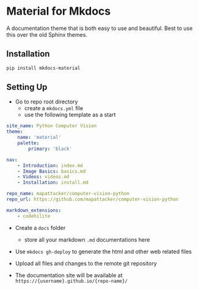 # Material for Mkdocs

A documentation theme that is both easy to use and beautiful. Best to use this
over the old Sphinx themes.

## Installation

```bash
pip install mkdocs-material
```

## Setting Up

* Go to repo root directory
    * create a `mkdocs.yml` file
    * use the following template as a start

```yml
site_name: Python Computer Vision
theme:
    name: 'material'
    palette:
        primary: 'black'

nav:
    - Introduction: index.md
    - Image Basics: basics.md
    - Videos: videos.md
    - Installation: install.md

repo_name: mapattacker/computer-vision-python
repo_url: https://github.com/mapattacker/computer-vision-python

markdown_extensions:
    - codehilite
```

* Create a ``docs`` folder
    * store all your markdown `.md` documentations here

* Use `mkdocs gh-deploy` to generate the html and other web related files
* Upload all files and changes to the remote git repository
* The documentation site will be available at ``https://{username}.github.io/{repo-name}/``